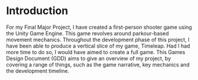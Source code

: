 # Introduction

For my Final Major Project, I have created a first-person shooter game using the Unity Game Engine.
This game revolves around parkour-based movement mechanics. Throughout the development phase of this project, 
I have been able to produce a vertical slice of my game, Timeleap. Had I had more time to do so, I would have aimed
to create a full game. This Games Design Document (GDD) aims to give an overview of my project, by covering a range of things,
such as the game narrative, key mechanics and the development timeline.